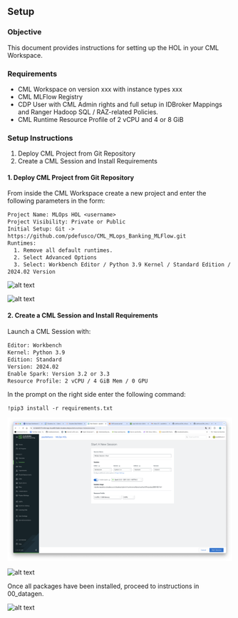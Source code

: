 ## Setup

### Objective

This document provides instructions for setting up the HOL in your CML Workspace.

### Requirements

* CML Workspace on version xxx with instance types xxx
* CML MLFlow Registry
* CDP User with CML Admin rights and full setup in IDBroker Mappings and Ranger Hadoop SQL / RAZ-related Policies.
* CML Runtime Resource Profile of 2 vCPU and 4 or 8 GiB

### Setup Instructions

1. Deploy CML Project from Git Repository
2. Create a CML Session and Install Requirements

#### 1. Deploy CML Project from Git Repository

From inside the CML Workspace create a new project and enter the following parameters in the form:

```
Project Name: MLOps HOL <username>
Project Visibility: Private or Public
Initial Setup: Git -> https://github.com/pdefusco/CML_MLops_Banking_MLFlow.git
Runtimes:
  1. Remove all default runtimes.
  2. Select Advanced Options
  3. Select: Workbench Editor / Python 3.9 Kernel / Standard Edition / 2024.02 Version
```

![alt text](../img/holbnk1.png)

![alt text](../img/holbnk2.png)

#### 2. Create a CML Session and Install Requirements

Launch a CML Session with:

```
Editor: Workbench
Kernel: Python 3.9
Edition: Standard
Version: 2024.02
Enable Spark: Version 3.2 or 3.3
Resource Profile: 2 vCPU / 4 GiB Mem / 0 GPU
```

In the prompt on the right side enter the following command:

```
!pip3 install -r requirements.txt
```

![alt text](../../img/holbnk3.png)

![alt text](../img/holbnk4.png)

Once all packages have been installed, proceed to instructions in 00_datagen.

![alt text](../img/holbnk5.png)

